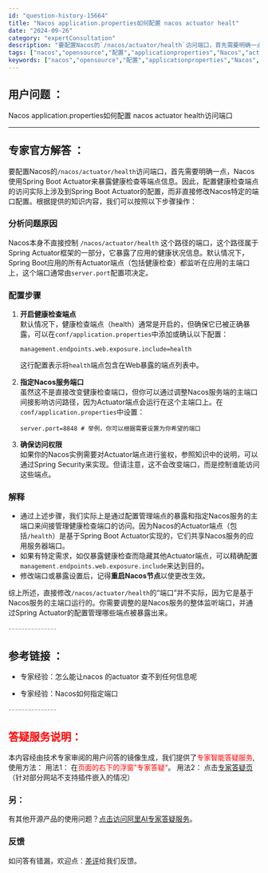 ```yaml
---
id: "question-history-15664"
title: "Nacos application.properties如何配置 nacos actuator healt"
date: "2024-09-26"
category: "expertConsultation"
description: "要配置Nacos的`/nacos/actuator/health`访问端口，首先需要明确一点，Nacos使用Spring Boot Actuator来暴露健康检查等端点信息。因此，配置健康检查端点的访问实际上涉及到Spring Boot Actuator的配置，而非直接修改Nacos特定的端口配置。"
tags: ["nacos","opensource","配置","applicationproperties","Nacos","actuator","health"]
keywords: ["nacos","opensource","配置","applicationproperties","Nacos","actuator","health"]
---
```


## 用户问题 ： 
 Nacos application.properties如何配置 nacos actuator health访问端口  

---------------
## 专家官方解答 ：

要配置Nacos的`/nacos/actuator/health`访问端口，首先需要明确一点，Nacos使用Spring Boot Actuator来暴露健康检查等端点信息。因此，配置健康检查端点的访问实际上涉及到Spring Boot Actuator的配置，而非直接修改Nacos特定的端口配置。根据提供的知识内容，我们可以按照以下步骤操作：

### 分析问题原因

Nacos本身不直接控制 `/nacos/actuator/health` 这个路径的端口，这个路径属于Spring Actuator框架的一部分，它暴露了应用的健康状况信息。默认情况下，Spring Boot应用的所有Actuator端点（包括健康检查）都监听在应用的主端口上，这个端口通常由`server.port`配置项决定。

### 配置步骤

1. **开启健康检查端点**  
   默认情况下，健康检查端点（health）通常是开启的，但确保它已被正确暴露，可以在`conf/application.properties`中添加或确认以下配置：
   ```properties
   management.endpoints.web.exposure.include=health
   ```
   这行配置表示将`health`端点包含在Web暴露的端点列表中。

2. **指定Nacos服务端口**  
   虽然这不是直接改变健康检查端口，但你可以通过调整Nacos服务端的主端口间接影响访问路径，因为Actuator端点会运行在这个主端口上。在`conf/application.properties`中设置：
   ```properties
   server.port=8848 # 举例，你可以根据需要设置为你希望的端口
   ```

3. **确保访问权限**  
   如果你的Nacos实例需要对Actuator端点进行鉴权，参照知识中的说明，可以通过Spring Security来实现。但请注意，这不会改变端口，而是控制谁能访问这些端点。

### 解释

- 通过上述步骤，我们实际上是通过配置管理端点的暴露和指定Nacos服务的主端口来间接管理健康检查端口的访问。因为Nacos的Actuator端点（包括`/health`）是基于Spring Boot Actuator实现的，它们共享Nacos服务的应用服务器端口。
- 如果有特定需求，如仅暴露健康检查而隐藏其他Actuator端点，可以精确配置`management.endpoints.web.exposure.include`来达到目的。
- 修改端口或暴露设置后，记得**重启Nacos节点**以使更改生效。

综上所述，直接修改`/nacos/actuator/health`的“端口”并不实际，因为它是基于Nacos服务的主端口运行的。你需要调整的是Nacos服务的整体监听端口，并通过Spring Actuator的配置管理哪些端点被暴露出来。


<font color="#949494">---------------</font> 


## 参考链接 ：

* 专家经验：怎么能让nacos 的actuator 查不到任何信息呢 
 
 * 专家经验：Nacos如何指定端口 


 <font color="#949494">---------------</font> 
 


## <font color="#FF0000">答疑服务说明：</font> 

本内容经由技术专家审阅的用户问答的镜像生成，我们提供了<font color="#FF0000">专家智能答疑服务</font>,使用方法：
用法1： 在<font color="#FF0000">页面的右下的浮窗”专家答疑“</font>。
用法2： 点击[专家答疑页](https://answer.opensource.alibaba.com/docs/intro)（针对部分网站不支持插件嵌入的情况）
### 另：


有其他开源产品的使用问题？[点击访问阿里AI专家答疑服务](https://answer.opensource.alibaba.com/docs/intro)。
### 反馈
如问答有错漏，欢迎点：[差评](https://ai.nacos.io/user/feedbackByEnhancerGradePOJOID?enhancerGradePOJOId=15716)给我们反馈。
